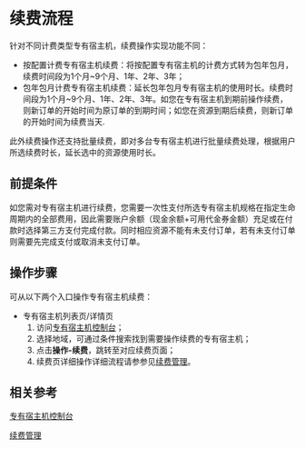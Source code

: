 # 续费流程
针对不同计费类型专有宿主机，续费操作实现功能不同：

* 按配置计费专有宿主机续费：将按配置专有宿主机的计费方式转为包年包月，续费时间段为1个月~9个月、1年、2年、3年；
* 包年包月计费专有宿主机续费：延长包年包月专有宿主机的使用时长。续费时间段为1个月~9个月、1年、2年、3年。如您在专有宿主机到期前操作续费，则新订单的开始时间为原订单的到期时间；如您在资源到期后续费，则新订单的开始时间为续费当天.

此外续费操作还支持批量续费，即对多台专有宿主机进行批量续费处理，根据用户所选续费时长，延长选中的资源使用时长。



## 前提条件

如您需对专有宿主机进行续费，您需要一次性支付所选专有宿主机规格在指定生命周期内的全部费用，因此需要账户余额（现金余额+可用代金券金额）充足或在付款时选择第三方支付完成付款。同时相应资源不能有未支付订单，若有未支付订单则需要先完成支付或取消未支付订单。


## 操作步骤
可从以下两个入口操作专有宿主机续费：

* 专有宿主机列表页/详情页
	1. 访问[专有宿主机控制台](https://cns-console.jdcloud.com/host/dh/list)；
	2. 选择地域，可通过条件搜索找到需要操作续费的专有宿主机；
	3. 点击**操作-续费**，跳转至对应续费页面；<br>
	4. 续费页详细操作详细流程请参参见[续费管理](http://docs.jdcloud.com/cn/online-buying/renew-management)。


## 相关参考

[专有宿主机控制台](https://cns-console.jdcloud.com/host/dh/list)

[续费管理](http://docs.jdcloud.com/cn/online-buying/renew-management)





